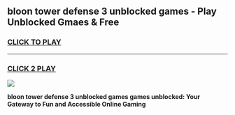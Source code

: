 
## bloon tower defense 3 unblocked games - Play Unblocked Gmaes & Free
<h3>
<a href="https://news.freeplayer.one?title=bloon_tower_defense_3_unblocked_games&ref=16F">CLICK TO PLAY</a></h3>
<hr>

<h3>
<a href="https://news.freeplayer.one?title=bloon_tower_defense_3_unblocked_games&ref=16F">CLICK 2 PLAY</a>
  
</h3>

<a href="https://news.freeplayer.one?title=bloon_tower_defense_3_unblocked_games&ref=16F/"><img src="https://clearcache.store/games.png"></a>


**bloon tower defense 3 unblocked games games unblocked: Your Gateway to Fun and Accessible Online Gaming**
